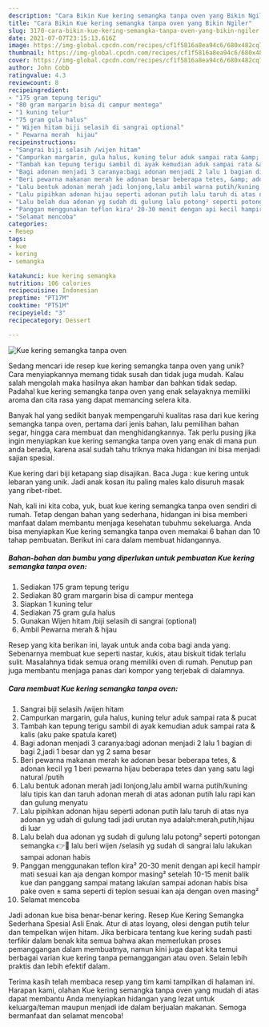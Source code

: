 ```yaml
---
description: "Cara Bikin Kue kering semangka tanpa oven yang Bikin Ngiler"
title: "Cara Bikin Kue kering semangka tanpa oven yang Bikin Ngiler"
slug: 3170-cara-bikin-kue-kering-semangka-tanpa-oven-yang-bikin-ngiler
date: 2021-07-07T23:15:13.616Z
image: https://img-global.cpcdn.com/recipes/cf1f5816a8ea94c6/680x482cq70/kue-kering-semangka-tanpa-oven-foto-resep-utama.jpg
thumbnail: https://img-global.cpcdn.com/recipes/cf1f5816a8ea94c6/680x482cq70/kue-kering-semangka-tanpa-oven-foto-resep-utama.jpg
cover: https://img-global.cpcdn.com/recipes/cf1f5816a8ea94c6/680x482cq70/kue-kering-semangka-tanpa-oven-foto-resep-utama.jpg
author: John Cobb
ratingvalue: 4.3
reviewcount: 8
recipeingredient:
- "175 gram tepung terigu"
- "80 gram margarin bisa di campur mentega"
- "1 kuning telur"
- "75 gram gula halus"
- " Wijen hitam biji selasih di sangrai optional"
- " Pewarna merah  hijau"
recipeinstructions:
- "Sangrai biji selasih /wijen hitam"
- "Campurkan margarin, gula halus, kuning telur aduk sampai rata &amp; pucat"
- "Tambah kan tepung terigu sambil di ayak kemudian aduk sampai rata &amp; kalis (aku pake spatula karet)"
- "Bagi adonan menjadi 3 caranya:bagi adonan menjadi 2 lalu 1 bagian di bagi 2,jadi 1 besar dan yg 2 sama besar"
- "Beri pewarna makanan merah ke adonan besar beberapa tetes, &amp; adonan kecil yg 1 beri pewarna hijau beberapa tetes dan yang satu lagi natural /putih"
- "Lalu bentuk adonan merah jadi lonjong,lalu ambil warna putih/kuning lalu tipis kan dan taruh adonan merah di atas adonan putih lalu rapi kan dan gulung menyatu"
- "Lalu pipihkan adonan hijau seperti adonan putih lalu taruh di atas nya adonan yg udah di gulung tadi jadi urutan nya adalah:merah,putih,hijau di luar"
- "Lalu belah dua adonan yg sudah di gulung lalu potong² seperti potongan semangka 👉🍉 lalu beri wijen /selasih yg sudah di sangrai lalu lakukan sampai adonan habis"
- "Panggan menggunakan teflon kira² 20-30 menit dengan api kecil hampir mati sesuai kan aja dengan kompor masing² setelah 10-15 menit balik kue dan panggang sampai matang lakulan sampai adonan habis bisa pake oven ± sama seperti di teplon sesuai kan aja dengan oven masing²"
- "Selamat mencoba"
categories:
- Resep
tags:
- kue
- kering
- semangka

katakunci: kue kering semangka 
nutrition: 106 calories
recipecuisine: Indonesian
preptime: "PT17M"
cooktime: "PT51M"
recipeyield: "3"
recipecategory: Dessert

---
```



![Kue kering semangka tanpa oven](https://img-global.cpcdn.com/recipes/cf1f5816a8ea94c6/680x482cq70/kue-kering-semangka-tanpa-oven-foto-resep-utama.jpg)

Sedang mencari ide resep kue kering semangka tanpa oven yang unik? Cara menyiapkannya memang tidak susah dan tidak juga mudah. Kalau salah mengolah maka hasilnya akan hambar dan bahkan tidak sedap. Padahal kue kering semangka tanpa oven yang enak selayaknya memiliki aroma dan cita rasa yang dapat memancing selera kita.

Banyak hal yang sedikit banyak mempengaruhi kualitas rasa dari kue kering semangka tanpa oven, pertama dari jenis bahan, lalu pemilihan bahan segar, hingga cara membuat dan menghidangkannya. Tak perlu pusing jika ingin menyiapkan kue kering semangka tanpa oven yang enak di mana pun anda berada, karena asal sudah tahu triknya maka hidangan ini bisa menjadi sajian spesial.

Kue kering dari biji ketapang siap disajikan. Baca Juga : kue kering untuk lebaran yang unik. Jadi anak kosan itu paling males kalo disuruh masak yang ribet-ribet.


Nah, kali ini kita coba, yuk, buat kue kering semangka tanpa oven sendiri di rumah. Tetap dengan bahan yang sederhana, hidangan ini bisa memberi manfaat dalam membantu menjaga kesehatan tubuhmu sekeluarga. Anda bisa menyiapkan Kue kering semangka tanpa oven memakai 6 bahan dan 10 tahap pembuatan. Berikut ini cara dalam membuat hidangannya.

<!--inarticleads1-->

##### Bahan-bahan dan bumbu yang diperlukan untuk pembuatan Kue kering semangka tanpa oven:

1. Sediakan 175 gram tepung terigu
1. Sediakan 80 gram margarin bisa di campur mentega
1. Siapkan 1 kuning telur
1. Sediakan 75 gram gula halus
1. Gunakan  Wijen hitam /biji selasih di sangrai (optional)
1. Ambil  Pewarna merah &amp; hijau


Resep yang kita berikan ini, layak untuk anda coba bagi anda yang. Sebenarnya membuat kue seperti nastar, kukis, atau biskuit tidak terlalu sulit. Masalahnya tidak semua orang memiliki oven di rumah. Penutup pan juga membantu menjaga panas dari kompor yang terjebak di dalamnya. 

<!--inarticleads2-->

##### Cara membuat Kue kering semangka tanpa oven:

1. Sangrai biji selasih /wijen hitam
1. Campurkan margarin, gula halus, kuning telur aduk sampai rata &amp; pucat
1. Tambah kan tepung terigu sambil di ayak kemudian aduk sampai rata &amp; kalis (aku pake spatula karet)
1. Bagi adonan menjadi 3 caranya:bagi adonan menjadi 2 lalu 1 bagian di bagi 2,jadi 1 besar dan yg 2 sama besar
1. Beri pewarna makanan merah ke adonan besar beberapa tetes, &amp; adonan kecil yg 1 beri pewarna hijau beberapa tetes dan yang satu lagi natural /putih
1. Lalu bentuk adonan merah jadi lonjong,lalu ambil warna putih/kuning lalu tipis kan dan taruh adonan merah di atas adonan putih lalu rapi kan dan gulung menyatu
1. Lalu pipihkan adonan hijau seperti adonan putih lalu taruh di atas nya adonan yg udah di gulung tadi jadi urutan nya adalah:merah,putih,hijau di luar
1. Lalu belah dua adonan yg sudah di gulung lalu potong² seperti potongan semangka 👉🍉 lalu beri wijen /selasih yg sudah di sangrai lalu lakukan sampai adonan habis
1. Panggan menggunakan teflon kira² 20-30 menit dengan api kecil hampir mati sesuai kan aja dengan kompor masing² setelah 10-15 menit balik kue dan panggang sampai matang lakulan sampai adonan habis bisa pake oven ± sama seperti di teplon sesuai kan aja dengan oven masing²
1. Selamat mencoba


Jadi adonan kue bisa benar-benar kering. Resep Kue Kering Semangka Sederhana Spesial Asli Enak. Atur di atas loyang, olesi dengan putih telur dan tempelkan wijen hitam. Jika berbicara tentang kue kering sudah pasti terfikir dalam benak kita semua bahwa akan memerlukan proses pemanggangan dalam membuatnya, namun kini juga dapat kita temui berbagai varian kue kering tanpa pemanggangan atau oven. Selain lebih praktis dan lebih efektif dalam. 

Terima kasih telah membaca resep yang tim kami tampilkan di halaman ini. Harapan kami, olahan Kue kering semangka tanpa oven yang mudah di atas dapat membantu Anda menyiapkan hidangan yang lezat untuk keluarga/teman maupun menjadi ide dalam berjualan makanan. Semoga bermanfaat dan selamat mencoba!
